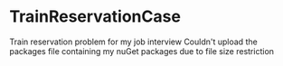 # TrainReservationCase
Train reservation problem for my job interview
Couldn't upload the packages file containing my nuGet packages due to file size restriction

